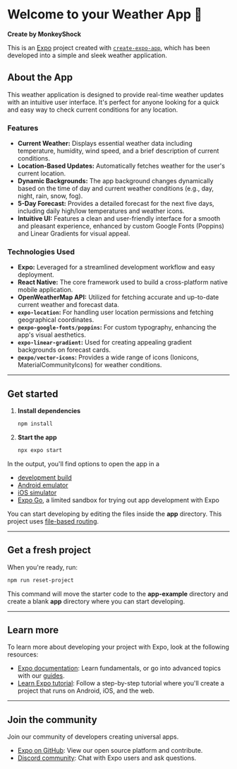 # Welcome to your Weather App 👋

**Create by MonkeyShock**

This is an [Expo](https://expo.dev) project created with [`create-expo-app`](https://www.google.com/search?q=%5Bhttps://www.npmjs.com/package/create-expo-app%5D\(https://www.npmjs.com/package/create-expo-app\)), which has been developed into a simple and sleek weather application.

## About the App

This weather application is designed to provide real-time weather updates with an intuitive user interface. It's perfect for anyone looking for a quick and easy way to check current conditions for any location.

### Features

  * **Current Weather:** Displays essential weather data including temperature, humidity, wind speed, and a brief description of current conditions.
  * **Location-Based Updates:** Automatically fetches weather for the user's current location.
  * **Dynamic Backgrounds:** The app background changes dynamically based on the time of day and current weather conditions (e.g., day, night, rain, snow, fog).
  * **5-Day Forecast:** Provides a detailed forecast for the next five days, including daily high/low temperatures and weather icons.
  * **Intuitive UI:** Features a clean and user-friendly interface for a smooth and pleasant experience, enhanced by custom Google Fonts (Poppins) and Linear Gradients for visual appeal.

### Technologies Used

  * **Expo:** Leveraged for a streamlined development workflow and easy deployment.
  * **React Native:** The core framework used to build a cross-platform native mobile application.
  * **OpenWeatherMap API:** Utilized for fetching accurate and up-to-date current weather and forecast data.
  * **`expo-location`:** For handling user location permissions and fetching geographical coordinates.
  * **`@expo-google-fonts/poppins`:** For custom typography, enhancing the app's visual aesthetics.
  * **`expo-linear-gradient`:** Used for creating appealing gradient backgrounds on forecast cards.
  * **`@expo/vector-icons`:** Provides a wide range of icons (Ionicons, MaterialCommunityIcons) for weather conditions.

-----

## Get started

1.  **Install dependencies**

    ```bash
    npm install
    ```

2.  **Start the app**

    ```bash
    npx expo start
    ```

In the output, you'll find options to open the app in a

  * [development build](https://docs.expo.dev/develop/development-builds/introduction/)
  * [Android emulator](https://docs.expo.dev/workflow/android-studio-emulator/)
  * [iOS simulator](https://docs.expo.dev/workflow/ios-simulator/)
  * [Expo Go](https://expo.dev/go), a limited sandbox for trying out app development with Expo

You can start developing by editing the files inside the **app** directory. This project uses [file-based routing](https://docs.expo.dev/router/introduction).

-----

## Get a fresh project

When you're ready, run:

```bash
npm run reset-project
```

This command will move the starter code to the **app-example** directory and create a blank **app** directory where you can start developing.

-----

## Learn more

To learn more about developing your project with Expo, look at the following resources:

  * [Expo documentation](https://docs.expo.dev/): Learn fundamentals, or go into advanced topics with our [guides](https://docs.expo.dev/guides).
  * [Learn Expo tutorial](https://docs.expo.dev/tutorial/introduction/): Follow a step-by-step tutorial where you'll create a project that runs on Android, iOS, and the web.

-----

## Join the community

Join our community of developers creating universal apps.

  * [Expo on GitHub](https://github.com/expo/expo): View our open source platform and contribute.
  * [Discord community](https://chat.expo.dev): Chat with Expo users and ask questions.
